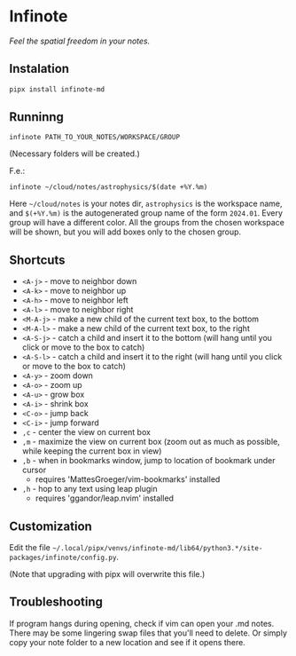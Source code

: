 # Infinote

*Feel the spatial freedom in your notes.*

## Instalation

```bash
pipx install infinote-md
```

## Runninng

```
infinote PATH_TO_YOUR_NOTES/WORKSPACE/GROUP
```

(Necessary folders will be created.)

F.e.:
```
infinote ~/cloud/notes/astrophysics/$(date +%Y.%m)
```

Here `~/cloud/notes` is your notes dir, `astrophysics` is the workspace name, and `$(+%Y.%m)` is the autogenerated group name of the form `2024.01`. Every group will have a different color. All the groups from the chosen workspace will be shown, but you will add boxes only to the chosen group.

## Shortcuts
- `<A-j>` - move to neighbor down
- `<A-k>` - move to neighbor up
- `<A-h>` - move to neighbor left
- `<A-l>` - move to neighbor right
- `<M-A-j>` - make a new child of the current text box, to the bottom
- `<M-A-l>` - make a new child of the current text box, to the right
- `<A-S-j>` - catch a child and insert it to the bottom (will hang until you click or move to the box to catch)
- `<A-S-l>` - catch a child and insert it to the right (will hang until you click or move to the box to catch)
- `<A-y>` - zoom down
- `<A-o>` - zoom up
- `<A-u>` - grow box
- `<A-i>` - shrink box
- `<C-o>` - jump back
- `<C-i>` - jump forward
- `,c` - center the view on current box
- `,m` - maximize the view on current box (zoom out as much as possible, while keeping the current box in view)
- `,b` - when in bookmarks window, jump to location of bookmark under cursor
    - requires 'MattesGroeger/vim-bookmarks' installed
- `,h` - hop to any text using leap plugin
    - requires 'ggandor/leap.nvim' installed

## Customization

Edit the file `~/.local/pipx/venvs/infinote-md/lib64/python3.*/site-packages/infinote/config.py`.

(Note that upgrading with pipx will overwrite this file.)

## Troubleshooting

If program hangs during opening, check if vim can open your .md notes. There may be some lingering swap files that you'll need to delete. Or simply copy your note folder to a new location and see if it opens there.
